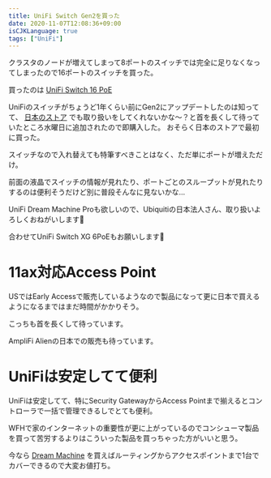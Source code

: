 ```yaml
---
title: UniFi Switch Gen2を買った
date: 2020-11-07T12:08:36+09:00
isCJKLanguage: true
tags: ["UniFi"]
---
```


クラスタのノードが増えてしまって8ポートのスイッチでは完全に足りなくなってしまったので16ポートのスイッチを買った。

買ったのは [UniFi Switch 16 PoE](https://store.ui.com/collections/routing-switching/products/usw-16-poe)

UniFiのスイッチがちょうど1年くらい前にGen2にアップデートしたのは知ってて、 [日本のストア](https://jp.store.ui.com) でも取り扱いをしてくれないかな〜？と首を長くして待っていたところ水曜日に追加されたので即購入した。
おそらく日本のストアで最初に買った。

スイッチなので入れ替えても特筆すべきことはなく、ただ単にポートが増えただけ。

前面の液晶でスイッチの情報が見れたり、ポートごとのスループットが見れたりするのは便利そうだけど別に普段そんなに見ないかな…

UniFi Dream Machine Proも欲しいので、Ubiquitiの日本法人さん、取り扱いよろしくおねがいします🙏

合わせてUniFi Switch XG 6PoEもお願いします🙏

# 11ax対応Access Point

USではEarly Accessで販売しているようなので製品になって更に日本で買えるようになるまではまだ時間がかかりそう。

こっちも首を長くして待っています。

AmpliFi Alienの日本での販売も待っています。

# UniFiは安定してて便利

UniFiは安定してて、特にSecurity GatewayからAccess Pointまで揃えるとコントローラで一括で管理できるしでとても便利。

WFHで家のインターネットの重要性が更に上がっているのでコンシューマ製品を買って苦労するよりはこういった製品を買っちゃった方がいいと思う。

今なら [Dream Machine](https://jp.store.ui.com/collections/routing-switching/products/unifi-dream-machine) を買えばルーティングからアクセスポイントまで1台でカバーできるので大変お値打ち。
